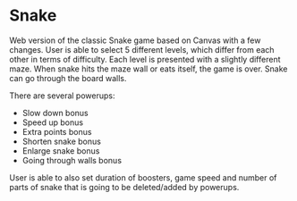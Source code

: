 # Snake

Web version of the classic Snake game based on Canvas with a few changes. User is able to select 5 different levels, which differ from each other in terms of difficulty. Each level is presented with a slightly different maze. When snake hits the maze wall or eats itself, the game is over. Snake can go through the board walls.

There are several powerups:
+ Slow down bonus
+ Speed up bonus
+ Extra points bonus
+ Shorten snake bonus
+ Enlarge snake bonus
+ Going through walls bonus

User is able to also set duration of boosters, game speed and number of parts of snake that is going to be deleted/added by powerups.